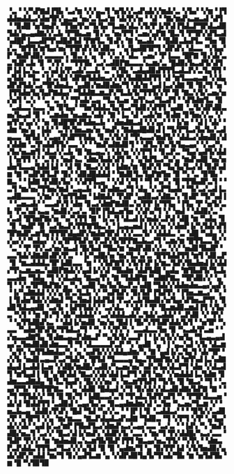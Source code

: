 ▝▃▝▝▞▚▛▇▟▐▜▙▝▃▞▆▝▞▞▄▃▜▝▅▜▞▞▃▟▚▟▞▞▆▟▞▃▝▞▙▞▝▞▆▝▐▜▟▟▅▟▟▃▞▟▅▜▛▞▄▃▅▝▅▞▃▜▃▞▆▝▟▞▛▞▅▝▝▟▝▝▇▞▆▟▚▃▅▃▟▝▟▜▝▝▉▟█▝▅▜▅▟▚▝▜▜▅▜▚▞▜▞▙▞▜▃▆▞▟▃▚▜▞▛▐▞▛▟▐▜▟▃▛▜▛▟▃▟▉▜▟▞▄▃▄▟▇▞▞▃▙▝▛▜▙▃▅▝▊▞▃▝▅▞▛▜▝▃▅▞▄▛▇▝█▃▜▝▛▜▛▞▟▜▃▟▚▟█▛▐▃▃▟▛▜▚▟█▟▜▟▝▛▇▜▃▝▊▟▚▝▇▝▅▃▟▞▝▝█▟▊▃▙▟▜▃▝▜▅▝▉▞▃▝▇▜▜▞▆▜▄▞▅▞▜▜▛▟▚▜▞▟▉▃▝▝▄▜▄▟█▜▛▜▝▟▛▟▚▝▟▃▃▝▚▜▄▞▛▝▆▟▛▟▉▞▃▃▃▃▚▝▉▃▚▝▄▝▛▝▞▃▚▝▟▃▝▃▅▞▝▛▐▃▃▝█▛▇▝▊▞▟▞▃▃▜▟▛▃▙▝▊▝▚▜▚▝▝▜▜▜▙▝▃▞▃▟▉▛▇▃▃▃▚▃▆▞▃▝█▟▉▞▙▃▟▜▞▟▜▛▐▟▐▃▚▃▝▃▚▟▐▞▛▃▟▞▃▃▙▝▃▝▚▜▙▝▃▟▄▟▉▟▜▜▜▃▟▃▛▞▃▜▄▜▜▝▄▜▟▞▝▜▃▝▐▞▃▜▟▝▟▛▇▜▟▟▅▃▞▞▛▞▙▟█▟▟▜▜▝▟▝▆▜▃▃▄▃▆▝▞▟▄▟▛▟▜▟▞▃▞▜▛▟▅▟▃▝▄▟▊▞▆▟▉▟▆▞▜▝▟▞▆▝▄▟▐▃▞▟▇▝▉▝▉▞▜▝▅▝▐▜▜▟▅▜▄▜▄▛▇▟▄▞▝▜▟▟▇▃▆▃▛▞▜▃▙▜▞▜▜▜▞▞▛▝▉▝▇▃▚▜▞▃▅▞▅▞▅▜▝▃▚▝▝▃▝▃▝▞▝▜▚▟▞▃▄▝▜▃▜▃▅▝▅▜▚▃▞▜▃▟▜▝▝▟▜▟▆▜▃▝▉▝▃▟▃▃▚▃▃▝▅▝▉▜▄▞▝▜▅▜▟▟▃▜▄▜▃▞▜▟▊▞▟▜▜▝▄▟▊▝▃▜▞▟▛▟▉▃▅▞▙▃▟▝▉▝▝▃▆▟▅▝▅▃▆▃▚▟▞▝▇▝▐▃▝▟▝▃▟▞▆▝▊▟▆▝▊▜▅▞▞▃▝▞▅▜▚▞▄▞▞▝▅▝▉▟█▜▛▟▜▟▅▃▙▝▝▟▅▟▇▃▟▝▞▞▄▞▝▝▐▞▅▝▝▟▐▝▟▞▝▟▆▝▅▞▄▝▐▟▞▝▃▜▚▜▅▃▅▞▅▝▅▟▚▝▇▟▄▟█▟▊▟▐▝▜▞▛▜▃▞▙▞▙▞▃▟▄▃▃▝▇▜▟▝▞▃▄▞▛▟▛▜▜▟▄▝▊▃▚▜▞▟▝▜▚▃▃▞▆▟▜▞▝▟▟▃▞▟▅▟▊▞▟▞▟▟▆▝▃▜▚▟▟▜▜▞▃▃▝▞▝▝▆▟▚▟▇▟▊▜▝▝▟▜▃▜▚▞▙▜▄▃▄▞▝▞▃▞▚▞▙▞▅▃▆▜▝▟▃▞▞▃▙▝█▝▇▃▄▃▚▝▟▞▅▝▞▞▛▜▝▝▊▃▛▃▝▜▄▞▄▟▜▞▟▟▐▝▅▜▜▝▞▝▃▜▚▝▅▟▚▃▝▟▆▞▙▟▞▟▜▝▚▝▄▜▟▜▃▞▚▞▄▝▆▟▚▟█▝▅▞▅▟▅▜▃▃▄▜▟▟▐▟▝▝▟▝▉▝▇▃▞▞▟▝▐▟▆▞▆▝▉▟▚▜▝▜▄▜▄▜▃▞▟▝▉▟▚▟▆▝▇▝▚▟▛▟▜▃▛▝▉▞▝▟▉▟█▟▟▟▝▝▇▟▊▜▃▜▄▛▇▜▅▝▉▝▚▝▃▝▉▜▙▝▇▃▝▝▐▟▇▝▛▟▉▞▙▞▝▞▟▜▜▃▄▝▝▞▟▝▞▜▝▝▜▝▚▞▚▝█▝▜▜▙▟▛▃▜▝▝▃▜▝▆▞▅▞▜▜▅▞▆▟▝▃▄▃▙▝▝▟▚▟▆▃▞▜▝▟▄▝▞▃▛▜▄▟▞▝▜▞▃▞▃▟▐▃▃▟█▃▃▃▝▞▆▞▝▞▆▜▜▟▆▝▐▟▇▟▞▝▛▟▛▝▄▟▉▃▞▟▇▃▚▝▊▟▛▝▜▞▚▟▐▝▝▃▅▃▟▞▝▃▃▟▚▜▝▟▅▝▊▃▞▟▆▛▇▟▉▃▚▞▛▛▐▞▜▜▄▝▐▜▄▝▛▝▅▜▞▃▙▝▛▃▚▟▚▃▄▝▆▟▊▞▃▞▃▝▉▛▐▜▟▃▅▜▅▝▞▟▚▞▜▝▞▝▅▟▝▝▟▟▉▞▃▝▞▃▟▝█▜▅▛▇▞▅▝▚▞▚▜▜▝▇▝▐▞▃▜▝▟▃▟▐▞▅▟▞▃▛▟▝▟█▝▆▝▚▟▄▝▊▝▊▝▅▟▛▝▉▝▃▞▙▃▛▞▛▛▇▜▙▃▚▝▐▃▄▃▅▟▐▝▞▞▅▝▞▟▅▛▐▞▚▜▟▞▟▜▜▛▇▟▛▃▆▜▄▜▜▜▛▟▄▟▛▞▆▟▅▜▛▟▝▞▞▃▃▜▞▝▟▟▟▃▝▃▝▟█▝▚▟▄▝▞▞▄▞▞▝▚▟▄▞▝▞▄▜▛▜▜▟▚▞▛▃▛▞▙▜▛▛▇▃▙▃▞▜▝▃▆▞▆▝█▜▜▃▃▜▞▝▝▃▝▝▛▝▛▞▃▞▅▞▅▃▟▝█▞▙▟▝▜▙▞▆▝▅▟▛▟▊▞▞▃▝▞▞▝▅▟▊▜▙▟▛▝▃▃▜▟▞▟▇▟▊▟▛▞▛▃▝▝▐▞▚▟█▞▅▝▆▞▜▃▚▞▃▝█▜▜▟▟▜▜▝▆▜▝▟▊▃▛▝▊▝▆▃▟▟▟▃▜▛▐▟▉▃▃▝▆▝▝▞▙▛▇▜▝▞▙▜▚▛▐▞▆▃▜▟▚▜▙▟▅▟▐▞▟▟▞▜▚▃▆▃▅▃▚▟▉▛▇▟▞▞▄▟▐▞▞▟▝▜▙▟▆▝▟▟▜▟█▝▄▟▄▝▇▜▙▟▜▞▜▃▙▃▃▟▅▝▜▟▄▝▜▝▞▟▃▟▄▝▇▃▄▜▚▝▇▝▜▟▟▛▇▝▚▟▇▛▇▃▝▜▛▟▉▞▞▝▄▝▜▝▝▞▃▜▛▜▙▛▇▞▄▝▚▝▄▟█▝▅▞▙▞▙▃▛▃▚▟█▝▜▟▞▞▟▟▅▟▅▃▄▞▄▟▚▝▐▞▚▟▇▟▟▝▞▞▄▜▛▃▜▃▙▝▞▝▚▟▜▟▚▝▉▞▙▛▐▜▟▜▚▝▐▜▅▃▆▃▞▝▚▝▐▝▊▟▅▜▟▞▞▟▆▟▝▜▃▜▅▟▐▟▟▜▟▝▛▃▞▃▙▜▙▟▊▞▅▜▄▞▟▜▅▃▛▜▚▝▊▟▊▜▟▃▄▟▉▝▃▞▙▝▐▟▜▜▟▞▞▝▃▞▟▃▝▝▟▞▝▝▛▝█▃▆▟▉▃▆▟▐▜▝▞▙▞▃▝▚▜▝▝▆▝▊▞▜▝▟▞▚▟▟▟▞▝▃▞▟▟▟▃▟▞▃▜▟▞▃▟▟▞▝▃▛▟▊▝▞▝▛▞▝▝▄▜▜▟█▟▚▃▝▝▟▟▐▞▅▟▉▝▅▞▅▝█▟▐▝█▞▚▜▜▟▛▟▟▞▙▜▝▝▅▜▛▝▚▃▃▝▚▟▅▜▛▟▜▞▜▜▟▃▞▜▝▝▚▝▝▞▛▞▚▝▃▃▟▃▃▜▅▝▉▝▚▃▟▞▛▃▅▝▝▞▅▃▃▟▇▜▄▝▊▟▆▃▄▃▛▟▆▃▛▝▚▞▙▜▞▃▃▛▐▝▐▞▄▜▞▞▅▜▄▝▜▃▄▃▄▟▄▞▃▜▅▟▉▟▊▟▆▃▃▜▝▜▝▟▃▃▃▃▛▃▛▝▚▝▄▟▊▝▄▝▐▝▄▃▚▟▝▞▙▝▟▃▆▝▄▜▚▝▅▜▜▟▆▟▄▞▚▝▄▝▄▟▜▞▞▞▟▟▄▟▆▞▚▝▇▝▄▟▐▞▃▜▄▜▝▟▞▜▛▝▞▞▙▝▅▟▊▃▄▃▛▃▞▜▟▞▚▝█▜▟▝▜▃▃▃▄▜▄▃▜▜▅▛▇▞▟▝▆▜▚▟▐▃▚▟▇▟▄▟▐▃▟▟▐▃▅▝▞▟█▞▆▟█▞▃▟▊▞▚▃▅▞▅▞▚▟▚▞▙▞▟▃▛▜▝▟▅▝▞▟▃▟▜▝▆▜▄▟▐▝█▝▄▜▛▟▟▝▇▃▞▞▟▞▟▟▐▃▛▜▝▟▜▝▅▞▝▞▅▟▟▟▐▃▜▟▆▝▊▟▆▃▃▟▇▟▄▝▊▜▃▜▄▟▚▝█▞▞▞▅▞▚▝▅▃▆▜▜▟▜▝▜▞▙▝█▝▇▃▞▝▜▝▝▃▄▞▛▜▞▝▛▜▜▛▇▃▝▝▄▝▟▟▉▝█▟▄▟▝▞▜▝▉▞▟▞▞▟▃▟▊▟▇▞▙▛▇▝▇▝▝▞▜▝▜▜▟▞▞▝▜▝█▝▉▞▜▝▐▟█▃▃▞▃▜▝▜▚▟▃▜▟▜▚▟▜▝▚▝▛▜▛▟▃▃▅▝▟▞▟▝▉▟▟▜▜▝▃▟▉▟▝▃▄▞▙▞▃▝▉▃▄▟▆▟▆▞▟▝▃▜▅▝▚▃▅▞▜▃▆▝▞▝▅▃▙▃▄▝▟▟▊▞▛▟▚▝█▟▝▜▟▝▚▞▞▃▝▝▐▛▐▝▊▝▃▟▟▃▞▝▝▝▉▜▞▞▃▟▊▞▛▝▄▜▛▜▝▞▄▝▆▞▆▃▃▝▇▃▛▟▄▟▃▟▚▟▇▝▜▟▉▃▝▜▝▞▛▜▝▞▛▝▄▜▄▞▟▞▞▟▞▝▄▟▐▞▃▞▆▛▐▜▙▟▜▃▞▟▆▟▚▃▞▃▄▞▃▃▝▃▞▃▝▝▐▟▚▝▚▝▆▟▚▟█▞▅▃▜▝▃▞▞▝█▃▞▟▐▞▅▟▚▝▟▟▛▞▙▝▃▃▚▝▆▞▜▝▛▞▟▟█▞▚▃▞▃▃▝▜▟▛▝▛▞▞▝▆▝▆▟▅▟▊▃▚▃▆▜▙▜▙▛▐▜▜▝▇▃▄▞▅▃▜▜▞▝▚▜▚▝▝▟▆▃▛▃▛▟▟▃▜▜▜▃▞▜▃▞▞▞▄▜▟▝▉▝▉▝▄▟▆▞▜▝▄▝▉▞▛▛▐▟▝▞▙▜▅▟▉▞▄▟▞▟▛▞▚▟▟▝▆▞▜▝▊▞▄▟▜▃▆▝▄▝▞▟▛▟▉▜▄▜▞▜▚▟▞▜▙▝▆▝▅▜▟▜▙▝▆▝█▝▚▜▉▜▉
